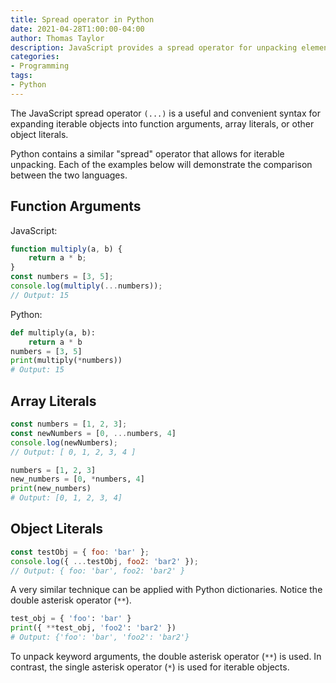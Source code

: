 ```yaml
---
title: Spread operator in Python
date: 2021-04-28T1:00:00-04:00
author: Thomas Taylor
description: JavaScript provides a spread operator for unpacking elements of iterable objects. The same functionality can be achieved in Python.
categories:
- Programming
tags:
- Python
---
```


The JavaScript spread operator `(...)` is a useful and convenient syntax for expanding iterable objects into function arguments, array literals, or other object literals. 

Python contains a similar "spread" operator that allows for iterable unpacking. Each of the examples below will demonstrate the comparison between the two languages.

## Function Arguments

JavaScript:
```javascript
function multiply(a, b) {
    return a * b;
}
const numbers = [3, 5];
console.log(multiply(...numbers));
// Output: 15
```

Python:
```python
def multiply(a, b):
    return a * b
numbers = [3, 5]
print(multiply(*numbers))
# Output: 15
```

## Array Literals
```javascript
const numbers = [1, 2, 3];
const newNumbers = [0, ...numbers, 4]
console.log(newNumbers);
// Output: [ 0, 1, 2, 3, 4 ]
```

```python
numbers = [1, 2, 3]
new_numbers = [0, *numbers, 4]
print(new_numbers)
# Output: [0, 1, 2, 3, 4]
```

## Object Literals

```javascript
const testObj = { foo: 'bar' };
console.log({ ...testObj, foo2: 'bar2' });
// Output: { foo: 'bar', foo2: 'bar2' }
```

A very similar technique can be applied with Python dictionaries. Notice the double asterisk operator (`**`).
```python
test_obj = { 'foo': 'bar' }
print({ **test_obj, 'foo2': 'bar2' })
# Output: {'foo': 'bar', 'foo2': 'bar2'}
```

To unpack keyword arguments, the double asterisk operator (`**`) is used. In contrast, the single asterisk operator (`*`) is used for iterable objects.

